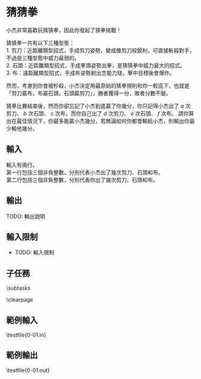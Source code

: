 # 猜猜拳

<!-- \begin{figure}[h]
\centering
\includegraphics[width=2in]{TODO.jpg}
\caption{TODO: 圖片說明}
\end{figure} -->

小杰非常喜歡玩猜猜拳，因此你發起了猜拳挑戰！

猜猜拳一共有以下三種型態：\
$1.$ 剪刀：近距離類型招式，手成剪刀姿勢，變成像剪刀般銳利，可直接斬殺對手，不過是三種型態中威力最弱的。\
$2.$ 石頭：近距離類型招式，手成拳頭姿勢出拳，是猜猜拳中威力最大的招式。\
$3.$ 布：遠距離類型招式，手成布姿勢射出念能力球，擊中目標後會爆炸。

然而，考慮到你會被秒殺，小杰決定用最原始的猜拳規則和你一較高下，也就是「剪刀贏布，布贏石頭，石頭贏剪刀」，勝者獲得一分，敗者分數不變。

猜拳比賽結束後，然而你卻忘記了小杰到底贏了你幾分，你只記得小杰出了 $a$ 次剪刀、 $b$ 次石頭、 $c$ 次布，而你自己出了 $d$ 次剪刀、 $e$ 次石頭、 $f$ 次布。
請你算出在最佳情況下，你最多能贏小杰幾分，若無論如何你都會輸給小杰，則輸出你最少輸他幾分。

## 輸入
輸入有兩行。\
第一行包括三個非負整數，分別代表小杰出了幾次剪刀、石頭和布。\
第二行包括三個非負整數，分別代表你出了幾次剪刀、石頭和布。

## 輸出
TODO: 輸出說明

## 輸入限制
 - TODO: 輸入限制

## 子任務
\subtasks

\clearpage

## 範例輸入
\testfile{0-01.in}

## 範例輸出
\testfile{0-01.out}
